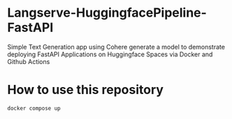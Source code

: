 # Langserve-HuggingfacePipeline-FastAPI

Simple Text Generation app using Cohere generate a model to demonstrate deploying FastAPI Applications on Huggingface Spaces via Docker and Github Actions


# How to use this repository

```
docker compose up
```
